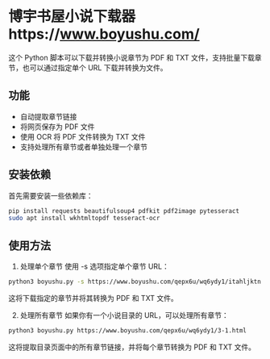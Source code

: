 # 博宇书屋小说下载器https://www.boyushu.com/

这个 Python 脚本可以下载并转换小说章节为 PDF 和 TXT 文件，支持批量下载章节，也可以通过指定单个 URL 下载并转换为文件。

## 功能

- 自动提取章节链接
- 将网页保存为 PDF 文件
- 使用 OCR 将 PDF 文件转换为 TXT 文件
- 支持处理所有章节或者单独处理一个章节

## 安装依赖

首先需要安装一些依赖库：

```bash
pip install requests beautifulsoup4 pdfkit pdf2image pytesseract
sudo apt install wkhtmltopdf tesseract-ocr
```

## 使用方法

1. 处理单个章节
使用 -s 选项指定单个章节 URL：

```bash
python3 boyushu.py -s https://www.boyushu.com/qepx6u/wq6ydy1/itahljktn.html
```
这将下载指定的章节并将其转换为 PDF 和 TXT 文件。

2. 处理所有章节
如果你有一个小说目录的 URL，可以处理所有章节：

```bash
python3 boyushu.py https://www.boyushu.com/qepx6u/wq6ydy1/3-1.html
```
这将提取目录页面中的所有章节链接，并将每个章节转换为 PDF 和 TXT 文件。
